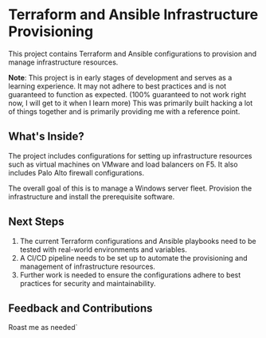 # Terraform and Ansible Infrastructure Provisioning

This project contains Terraform and Ansible configurations to provision and manage infrastructure resources.

**Note**: This project is in early stages of development and serves as a learning experience. It may not adhere to best practices and is not guaranteed to function as expected. (100% guaranteed to not work right now, I will get to it when I learn more) This was primarily built hacking a lot of things together and is primarily providing me with a reference point. 

## What's Inside?

The project includes configurations for setting up infrastructure resources such as virtual machines on VMware and load balancers on F5. It also includes Palo Alto firewall configurations.

The overall goal of this is to manage a Windows server fleet. Provision the infrastructure and install the prerequisite software. 

## Next Steps

1. The current Terraform configurations and Ansible playbooks need to be tested with real-world environments and variables.
2. A CI/CD pipeline needs to be set up to automate the provisioning and management of infrastructure resources.
3. Further work is needed to ensure the configurations adhere to best practices for security and maintainability.

## Feedback and Contributions

Roast me as needed`
